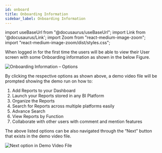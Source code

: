 ```yaml
---
id: onboard
title: Onboarding Information
sidebar_label: Onboarding Information
---
```


import useBaseUrl from "@docusaurus/useBaseUrl";
import Link from '@docusaurus/Link';
import Zoom from "react-medium-image-zoom";
import "react-medium-image-zoom/dist/styles.css";

When logged in for the first time the users will be able to view their User screen with some Onboarding information as shown in the below Figure.

<div class="center">
  <Zoom>
    <img alt="Onboarding Information – Options" src={useBaseUrl('doc-images/user-guide/dashboard.png')}/>
  </Zoom>
</div>

By clicking the respective options as shown above, a demo video file will be prompted showing the demo run on how to:

1. Add Reports to your Dashboard
1. Launch your Reports stored in any BI Platform
1. Organize the Reports
1. Search for Reports across multiple platforms easily
1. Advance Search
1. View Reports by Function
1. Collaborate with other users with comment and mention features

The above listed options can be also navigated through the “Next” button that exists in the demo video file.

<div class="center">
  <Zoom>
    <img alt="Next option in Demo Video File" src={useBaseUrl('doc-images/user-guide/dv.png')}/>
  </Zoom>
</div>